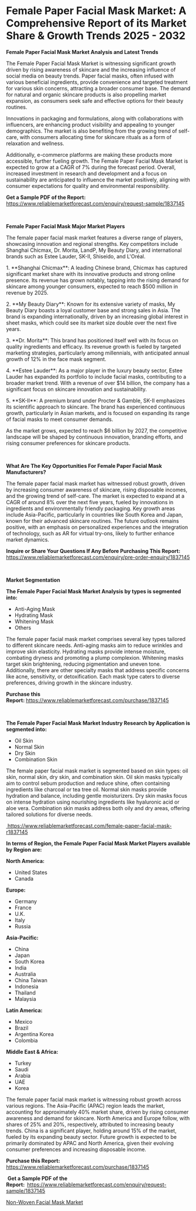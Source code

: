 <p><h1>Female Paper Facial Mask Market: A Comprehensive Report of its Market Share & Growth Trends 2025 - 2032</h1></p><p><strong>Female Paper Facial Mask Market Analysis and Latest Trends</strong></p>
<p><p>The Female Paper Facial Mask Market is witnessing significant growth driven by rising awareness of skincare and the increasing influence of social media on beauty trends. Paper facial masks, often infused with various beneficial ingredients, provide convenience and targeted treatment for various skin concerns, attracting a broader consumer base. The demand for natural and organic skincare products is also propelling market expansion, as consumers seek safe and effective options for their beauty routines.</p><p>Innovations in packaging and formulations, along with collaborations with influencers, are enhancing product visibility and appealing to younger demographics. The market is also benefiting from the growing trend of self-care, with consumers allocating time for skincare rituals as a form of relaxation and wellness.</p><p>Additionally, e-commerce platforms are making these products more accessible, further fueling growth. The Female Paper Facial Mask Market is expected to grow at a CAGR of 7% during the forecast period. Overall, increased investment in research and development and a focus on sustainability are anticipated to influence the market positively, aligning with consumer expectations for quality and environmental responsibility.</p></p>
<p><strong>Get a Sample PDF of the Report:&nbsp;</strong> <a href="https://www.reliablemarketforecast.com/enquiry/request-sample/1837145?utm_campaign=2781&utm_medium=2&utm_source=Github&utm_content=ia&utm_term=05042025&utm_id=female-paper-facial-mask">https://www.reliablemarketforecast.com/enquiry/request-sample/1837145</a></p>
<p>&nbsp;</p>
<p><strong>Female Paper Facial Mask Major Market Players</strong></p>
<p><p>The female paper facial mask market features a diverse range of players, showcasing innovation and regional strengths. Key competitors include Shanghai Chicmax, Dr. Morita, LandP, My Beauty Diary, and international brands such as Estee Lauder, SK-II, Shiseido, and L'Oréal. </p><p>1. **Shanghai Chicmax**: A leading Chinese brand, Chicmax has captured significant market share with its innovative products and strong online presence. Its revenue has grown notably, tapping into the rising demand for skincare among younger consumers, expected to reach $500 million in revenue by 2025.</p><p>2. **My Beauty Diary**: Known for its extensive variety of masks, My Beauty Diary boasts a loyal customer base and strong sales in Asia. The brand is expanding internationally, driven by an increasing global interest in sheet masks, which could see its market size double over the next five years.</p><p>3. **Dr. Morita**: This brand has positioned itself well with its focus on quality ingredients and efficacy. Its revenue growth is fueled by targeted marketing strategies, particularly among millennials, with anticipated annual growth of 12% in the face mask segment.</p><p>4. **Estee Lauder**: As a major player in the luxury beauty sector, Estee Lauder has expanded its portfolio to include facial masks, contributing to a broader market trend. With a revenue of over $14 billion, the company has a significant focus on skincare innovation and sustainability.</p><p>5. **SK-II**: A premium brand under Procter & Gamble, SK-II emphasizes its scientific approach to skincare. The brand has experienced continuous growth, particularly in Asian markets, and is focused on expanding its range of facial masks to meet consumer demands.</p><p>As the market grows, expected to reach $6 billion by 2027, the competitive landscape will be shaped by continuous innovation, branding efforts, and rising consumer preferences for skincare products.</p></p>
<p>&nbsp;</p>
<p><strong>What Are The Key Opportunities For Female Paper Facial Mask Manufacturers?</strong></p>
<p><p>The female paper facial mask market has witnessed robust growth, driven by increasing consumer awareness of skincare, rising disposable incomes, and the growing trend of self-care. The market is expected to expand at a CAGR of around 8% over the next five years, fueled by innovations in ingredients and environmentally friendly packaging. Key growth areas include Asia-Pacific, particularly in countries like South Korea and Japan, known for their advanced skincare routines. The future outlook remains positive, with an emphasis on personalized experiences and the integration of technology, such as AR for virtual try-ons, likely to further enhance market dynamics.</p></p>
<p><strong>Inquire or Share Your Questions If Any Before Purchasing This Report:</strong> <a href="https://www.reliablemarketforecast.com/enquiry/pre-order-enquiry/1837145?utm_campaign=2781&utm_medium=2&utm_source=Github&utm_content=ia&utm_term=05042025&utm_id=female-paper-facial-mask">https://www.reliablemarketforecast.com/enquiry/pre-order-enquiry/1837145</a></p>
<p>&nbsp;</p>
<p><strong>Market Segmentation</strong></p>
<p><strong>The Female Paper Facial Mask Market Analysis by types is segmented into:</strong></p>
<p><ul><li>Anti-Aging Mask</li><li>Hydrating Mask</li><li>Whitening Mask</li><li>Others</li></ul></p>
<p><p>The female paper facial mask market comprises several key types tailored to different skincare needs. Anti-aging masks aim to reduce wrinkles and improve skin elasticity. Hydrating masks provide intense moisture, combating dryness and promoting a plump complexion. Whitening masks target skin brightening, reducing pigmentation and uneven tone. Additionally, there are other specialty masks that address specific concerns like acne, sensitivity, or detoxification. Each mask type caters to diverse preferences, driving growth in the skincare industry.</p></p>
<p><strong>Purchase this Report:&nbsp;</strong><a href="https://www.reliablemarketforecast.com/purchase/1837145?utm_campaign=2781&utm_medium=2&utm_source=Github&utm_content=ia&utm_term=05042025&utm_id=female-paper-facial-mask">https://www.reliablemarketforecast.com/purchase/1837145</a></p>
<p>&nbsp;</p>
<p><strong>The Female Paper Facial Mask Market Industry Research by Application is segmented into:</strong></p>
<p><ul><li>Oil Skin</li><li>Normal Skin</li><li>Dry Skin</li><li>Combination Skin</li></ul></p>
<p><p>The female paper facial mask market is segmented based on skin types: oil skin, normal skin, dry skin, and combination skin. Oil skin masks typically aim to control sebum production and reduce shine, often containing ingredients like charcoal or tea tree oil. Normal skin masks provide hydration and balance, including gentle moisturizers. Dry skin masks focus on intense hydration using nourishing ingredients like hyaluronic acid or aloe vera. Combination skin masks address both oily and dry areas, offering tailored solutions for diverse needs.</p></p>
<p><a href="https://www.reliablemarketforecast.com/female-paper-facial-mask-r1837145?utm_campaign=2781&utm_medium=2&utm_source=Github&utm_content=ia&utm_term=05042025&utm_id=female-paper-facial-mask">&nbsp;https://www.reliablemarketforecast.com/female-paper-facial-mask-r1837145</a></p>
<p><strong>In terms of Region, the Female Paper Facial Mask Market Players available by Region are:</strong></p>
<p>
    <p> <strong> North America: </strong>
        <ul>
            <li>United States</li>
            <li>Canada</li>
        </ul>
        </p> 
    <p> <strong> Europe: </strong>
        <ul>
            <li>Germany</li>
            <li>France</li>
            <li>U.K.</li>
            <li>Italy</li>
            <li>Russia</li>
        </ul>
        </p> 
    <p> <strong> Asia-Pacific: </strong>
        <ul>
            <li>China</li>
            <li>Japan</li>
            <li>South Korea</li>
            <li>India</li>
            <li>Australia</li>
            <li>China Taiwan</li>
            <li>Indonesia</li>
            <li>Thailand</li>
            <li>Malaysia</li>
        </ul>
        </p> 
    <p> <strong> Latin America: </strong>
        <ul>
            <li>Mexico</li>
            <li>Brazil</li>
            <li>Argentina Korea</li>
            <li>Colombia</li>
        </ul>
        </p> 
    <p> <strong> Middle East & Africa: </strong>
        <ul>
            <li>Turkey</li>
            <li>Saudi</li>
            <li>Arabia</li>
            <li>UAE</li>
            <li>Korea</li>
        </ul>
    </p>
    </p>
<p><p>The female paper facial mask market is witnessing robust growth across various regions. The Asia-Pacific (APAC) region leads the market, accounting for approximately 40% market share, driven by rising consumer awareness and demand for skincare. North America and Europe follow, with shares of 25% and 20%, respectively, attributed to increasing beauty trends. China is a significant player, holding around 15% of the market, fueled by its expanding beauty sector. Future growth is expected to be primarily dominated by APAC and North America, given their evolving consumer preferences and increasing disposable income.</p></p>
<p><strong>Purchase this Report: </strong><a href="https://www.reliablemarketforecast.com/purchase/1837145?utm_campaign=2781&utm_medium=2&utm_source=Github&utm_content=ia&utm_term=05042025&utm_id=female-paper-facial-mask">https://www.reliablemarketforecast.com/purchase/1837145</a></p>
<p>&nbsp;<strong>Get a Sample PDF of the Report:&nbsp;&nbsp;</strong><a href="https://www.reliablemarketforecast.com/enquiry/request-sample/1837145?utm_campaign=2781&utm_medium=2&utm_source=Github&utm_content=ia&utm_term=05042025&utm_id=female-paper-facial-mask">https://www.reliablemarketforecast.com/enquiry/request-sample/1837145</a></p>
<p><strong></strong></p>
<p><p><a href="https://github.com/chkrselia/Market-Research-Report-List-1/blob/main/non-woven-facial-mask-market.md?utm_campaign=2781&utm_medium=2&utm_source=Github&utm_content=ia&utm_term=05042025&utm_id=female-paper-facial-mask">Non-Woven Facial Mask Market</a></p></p>